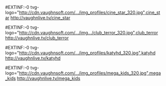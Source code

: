 #EXTINF:-0 tvg-logo="http://cdn.vaughnsoft.com/.../img_profiles/cine_star_320.jpg",cine_star
http://vaughnlive.tv/cine_star

#EXTINF:-0 tvg-logo="http://cdn.vaughnsoft.com/.../img.../club_terror_320.jpg",club_terror
http://vaughnlive.tv/club_terror

#EXTINF:-0 tvg-logo="http://cdn.vaughnsoft.com/.../img_profiles/katyhd_320.jpg",katyhd
http://vaughnlive.tv/katyhd

#EXTINF:-0 tvg-logo="http://cdn.vaughnsoft.com/.../img_profiles/mega_kids_320.jpg",mega_kids
http://vaughnlive.tv/mega_kids
